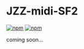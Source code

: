 # JZZ-midi-SF2

[![npm](https://img.shields.io/npm/v/jzz-midi-sf2.svg)](https://www.npmjs.com/package/jzz-midi-sf2)
[![npm](https://img.shields.io/npm/dt/jzz-midi-sf2.svg)](https://www.npmjs.com/package/jzz-midi-sf2)

coming soon...
